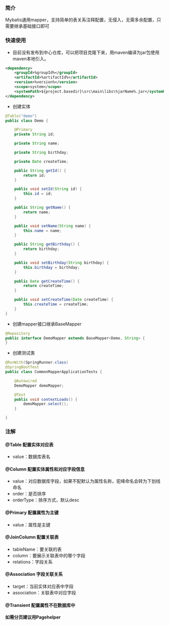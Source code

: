 ### 简介

Mybatis通用mapper，支持简单的表关系注释配置，无侵入，无需多余配置，只需要继承基础接口即可

### 快速使用

+ 目前没有发布到中心仓库，可以把项目克隆下来，用maven编译为jar包使用maven本地引入。

```xml
<dependency>
    <groupId>%groupId%</groupId>
    <artifactId>%artifactId%</artifactId>
    <version>%version%</version>
    <scope>system</scope>
    <systemPath>${project.basedir}\src\main\libs\%jarName%.jar</systemPath>
</dependency>
```

+ 创建实体

```java
@Table("demo")
public class Demo {

    @Primary
    private String id;

    private String name;

    private String birthday;

    private Date createTime;

    public String getId() {
        return id;
    }

    public void setId(String id) {
        this.id = id;
    }

    public String getName() {
        return name;
    }

    public void setName(String name) {
        this.name = name;
    }

    public String getBirthday() {
        return birthday;
    }

    public void setBirthday(String birthday) {
        this.birthday = birthday;
    }

    public Date getCreateTime() {
        return createTime;
    }

    public void setCreateTime(Date createTime) {
        this.createTime = createTime;
    }
}

```

+ 创建mapper接口继承BaseMapper

```java
@Repository
public interface DemoMapper extends BaseMapper<Demo, String> {
}
```

+ 创建测试类

```java
@RunWith(SpringRunner.class)
@SpringBootTest
public class CommonMapperApplicationTests {

    @Autowired
    DemoMapper demoMapper;

    @Test
    public void contextLoads() {
        demoMapper.select();
    }

}
```

### 注解

#### **@Table** 配置实体对应表

+ value：数据库表名

#### **@Column** 配置实体属性和对应字段信息

+ value：对应数据库字段，如果不配默认为属性名称，驼峰命名会转为下划线命名
+ order：是否排序
+ orderType：排序方式，默认desc

#### **@Primary** 配置属性为主键

+ value：属性是主键

#### **@JoinColumn** 配置关联表

+ tableName：要关联的表
+ column：要展示关联表中的哪个字段
+ relations：字段关系

#### **@Association** 字段关联关系

+ target：当前实体对应表中字段
+ association：关联表中对应字段

#### **@Transient** 配置属性不在数据库中

**如需分页建议用Pagehelper**